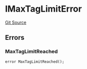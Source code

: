 # IMaxTagLimitError
[Git Source](https://github.com/thrackle-io/rules-engine/blob/15c1cde2fd5aa8a9b7955757546796aaaf1249b9/src/common/IErrors.sol)


## Errors
### MaxTagLimitReached

```solidity
error MaxTagLimitReached();
```

